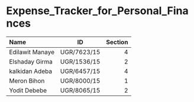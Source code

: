 # Expense_Tracker_for_Personal_Finances
| Name | ID  | Section |
| :------------ |:---------------:| -----:|
| Edilawit Manaye   | UGR/7623/15 | 4 |
| Elshaday Girma   | UGR/1536/15 | 2 |
| kalkidan Adeba   | UGR/6457/15 | 4 |
| Meron Bihon   | UGR/8000/15 | 1 |
| Yodit Debebe   | UGR/8065/15 | 2 | 
